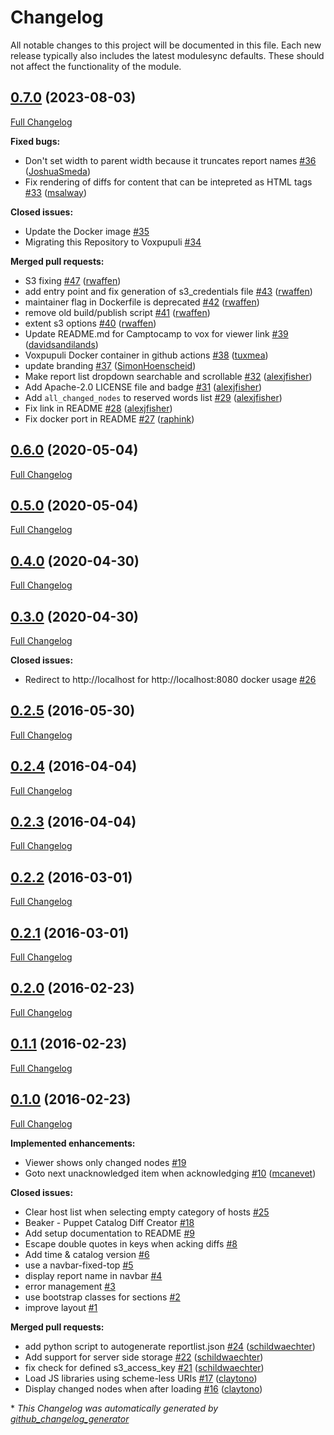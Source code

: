 # Changelog

All notable changes to this project will be documented in this file.
Each new release typically also includes the latest modulesync defaults.
These should not affect the functionality of the module.

## [0.7.0](https://github.com/voxpupuli/puppet-catalog-diff-viewer/tree/0.7.0) (2023-08-03)

[Full Changelog](https://github.com/voxpupuli/puppet-catalog-diff-viewer/compare/0.6.0...0.7.0)

**Fixed bugs:**

- Don't set width to parent width because it truncates report names [\#36](https://github.com/voxpupuli/puppet-catalog-diff-viewer/pull/36) ([JoshuaSmeda](https://github.com/JoshuaSmeda))
- Fix rendering of diffs for content that can be intepreted as HTML tags [\#33](https://github.com/voxpupuli/puppet-catalog-diff-viewer/pull/33) ([msalway](https://github.com/msalway))

**Closed issues:**

- Update the Docker image [\#35](https://github.com/voxpupuli/puppet-catalog-diff-viewer/issues/35)
- Migrating this Repository to Voxpupuli [\#34](https://github.com/voxpupuli/puppet-catalog-diff-viewer/issues/34)

**Merged pull requests:**

- S3 fixing [\#47](https://github.com/voxpupuli/puppet-catalog-diff-viewer/pull/47) ([rwaffen](https://github.com/rwaffen))
- add entry point and fix generation of s3\_credentials file [\#43](https://github.com/voxpupuli/puppet-catalog-diff-viewer/pull/43) ([rwaffen](https://github.com/rwaffen))
- maintainer flag in Dockerfile is deprecated [\#42](https://github.com/voxpupuli/puppet-catalog-diff-viewer/pull/42) ([rwaffen](https://github.com/rwaffen))
- remove old build/publish script [\#41](https://github.com/voxpupuli/puppet-catalog-diff-viewer/pull/41) ([rwaffen](https://github.com/rwaffen))
- extent s3 options [\#40](https://github.com/voxpupuli/puppet-catalog-diff-viewer/pull/40) ([rwaffen](https://github.com/rwaffen))
- Update README.md for Camptocamp to vox for viewer link [\#39](https://github.com/voxpupuli/puppet-catalog-diff-viewer/pull/39) ([davidsandilands](https://github.com/davidsandilands))
- Voxpupuli Docker container in github actions [\#38](https://github.com/voxpupuli/puppet-catalog-diff-viewer/pull/38) ([tuxmea](https://github.com/tuxmea))
- update branding [\#37](https://github.com/voxpupuli/puppet-catalog-diff-viewer/pull/37) ([SimonHoenscheid](https://github.com/SimonHoenscheid))
- Make report list dropdown searchable and scrollable [\#32](https://github.com/voxpupuli/puppet-catalog-diff-viewer/pull/32) ([alexjfisher](https://github.com/alexjfisher))
- Add Apache-2.0 LICENSE file and badge [\#31](https://github.com/voxpupuli/puppet-catalog-diff-viewer/pull/31) ([alexjfisher](https://github.com/alexjfisher))
- Add `all_changed_nodes` to reserved words list [\#29](https://github.com/voxpupuli/puppet-catalog-diff-viewer/pull/29) ([alexjfisher](https://github.com/alexjfisher))
- Fix link in README [\#28](https://github.com/voxpupuli/puppet-catalog-diff-viewer/pull/28) ([alexjfisher](https://github.com/alexjfisher))
- Fix docker port in README [\#27](https://github.com/voxpupuli/puppet-catalog-diff-viewer/pull/27) ([raphink](https://github.com/raphink))

## [0.6.0](https://github.com/voxpupuli/puppet-catalog-diff-viewer/tree/0.6.0) (2020-05-04)

[Full Changelog](https://github.com/voxpupuli/puppet-catalog-diff-viewer/compare/0.5.0...0.6.0)

## [0.5.0](https://github.com/voxpupuli/puppet-catalog-diff-viewer/tree/0.5.0) (2020-05-04)

[Full Changelog](https://github.com/voxpupuli/puppet-catalog-diff-viewer/compare/0.4.0...0.5.0)

## [0.4.0](https://github.com/voxpupuli/puppet-catalog-diff-viewer/tree/0.4.0) (2020-04-30)

[Full Changelog](https://github.com/voxpupuli/puppet-catalog-diff-viewer/compare/0.3.0...0.4.0)

## [0.3.0](https://github.com/voxpupuli/puppet-catalog-diff-viewer/tree/0.3.0) (2020-04-30)

[Full Changelog](https://github.com/voxpupuli/puppet-catalog-diff-viewer/compare/0.2.5...0.3.0)

**Closed issues:**

- Redirect to http://localhost for http://localhost:8080 docker usage [\#26](https://github.com/voxpupuli/puppet-catalog-diff-viewer/issues/26)

## [0.2.5](https://github.com/voxpupuli/puppet-catalog-diff-viewer/tree/0.2.5) (2016-05-30)

[Full Changelog](https://github.com/voxpupuli/puppet-catalog-diff-viewer/compare/0.2.4...0.2.5)

## [0.2.4](https://github.com/voxpupuli/puppet-catalog-diff-viewer/tree/0.2.4) (2016-04-04)

[Full Changelog](https://github.com/voxpupuli/puppet-catalog-diff-viewer/compare/0.2.3...0.2.4)

## [0.2.3](https://github.com/voxpupuli/puppet-catalog-diff-viewer/tree/0.2.3) (2016-04-04)

[Full Changelog](https://github.com/voxpupuli/puppet-catalog-diff-viewer/compare/0.2.2...0.2.3)

## [0.2.2](https://github.com/voxpupuli/puppet-catalog-diff-viewer/tree/0.2.2) (2016-03-01)

[Full Changelog](https://github.com/voxpupuli/puppet-catalog-diff-viewer/compare/0.2.1...0.2.2)

## [0.2.1](https://github.com/voxpupuli/puppet-catalog-diff-viewer/tree/0.2.1) (2016-03-01)

[Full Changelog](https://github.com/voxpupuli/puppet-catalog-diff-viewer/compare/0.2.0...0.2.1)

## [0.2.0](https://github.com/voxpupuli/puppet-catalog-diff-viewer/tree/0.2.0) (2016-02-23)

[Full Changelog](https://github.com/voxpupuli/puppet-catalog-diff-viewer/compare/0.1.1...0.2.0)

## [0.1.1](https://github.com/voxpupuli/puppet-catalog-diff-viewer/tree/0.1.1) (2016-02-23)

[Full Changelog](https://github.com/voxpupuli/puppet-catalog-diff-viewer/compare/0.1.0...0.1.1)

## [0.1.0](https://github.com/voxpupuli/puppet-catalog-diff-viewer/tree/0.1.0) (2016-02-23)

[Full Changelog](https://github.com/voxpupuli/puppet-catalog-diff-viewer/compare/7ee0fb785912ae708d7a7f84f5406f08a2353aaa...0.1.0)

**Implemented enhancements:**

- Viewer shows only changed nodes [\#19](https://github.com/voxpupuli/puppet-catalog-diff-viewer/issues/19)
- Goto next unacknowledged item when acknowledging [\#10](https://github.com/voxpupuli/puppet-catalog-diff-viewer/pull/10) ([mcanevet](https://github.com/mcanevet))

**Closed issues:**

- Clear host list when selecting empty category of hosts [\#25](https://github.com/voxpupuli/puppet-catalog-diff-viewer/issues/25)
- Beaker - Puppet Catalog Diff Creator [\#18](https://github.com/voxpupuli/puppet-catalog-diff-viewer/issues/18)
- Add setup documentation to README [\#9](https://github.com/voxpupuli/puppet-catalog-diff-viewer/issues/9)
- Escape double quotes in keys when acking diffs [\#8](https://github.com/voxpupuli/puppet-catalog-diff-viewer/issues/8)
- Add time & catalog version [\#6](https://github.com/voxpupuli/puppet-catalog-diff-viewer/issues/6)
- use a navbar-fixed-top [\#5](https://github.com/voxpupuli/puppet-catalog-diff-viewer/issues/5)
- display report name in navbar [\#4](https://github.com/voxpupuli/puppet-catalog-diff-viewer/issues/4)
- error management [\#3](https://github.com/voxpupuli/puppet-catalog-diff-viewer/issues/3)
- use bootstrap classes for sections [\#2](https://github.com/voxpupuli/puppet-catalog-diff-viewer/issues/2)
- improve layout [\#1](https://github.com/voxpupuli/puppet-catalog-diff-viewer/issues/1)

**Merged pull requests:**

- add python script to autogenerate reportlist.json [\#24](https://github.com/voxpupuli/puppet-catalog-diff-viewer/pull/24) ([schildwaechter](https://github.com/schildwaechter))
- Add support for server side storage [\#22](https://github.com/voxpupuli/puppet-catalog-diff-viewer/pull/22) ([schildwaechter](https://github.com/schildwaechter))
- fix check for defined s3\_access\_key [\#21](https://github.com/voxpupuli/puppet-catalog-diff-viewer/pull/21) ([schildwaechter](https://github.com/schildwaechter))
- Load JS libraries using scheme-less URIs [\#17](https://github.com/voxpupuli/puppet-catalog-diff-viewer/pull/17) ([claytono](https://github.com/claytono))
- Display changed nodes when after loading [\#16](https://github.com/voxpupuli/puppet-catalog-diff-viewer/pull/16) ([claytono](https://github.com/claytono))



\* *This Changelog was automatically generated by [github_changelog_generator](https://github.com/github-changelog-generator/github-changelog-generator)*
